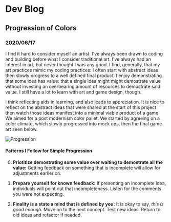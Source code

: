 # Dev Blog

## Progression of Colors

### 2020/06/17

I find it hard to consider myself an artist. I've always been drawn to coding and building before what I consider traditional art. I've always had an interest in art, but never thought I was any good. I find, generally, that my art practices mimic my coding practices: I often start with abstract ideas then slowly progress to a well defined final product. I enjoy demonstrating that some idea has value: that a single idea might might demostrate value without investing an overbearing amount of resources to demostrate said value. I still have a lot to learn with art and game design, though. 

I think reflecting aids in learning, and also leads to appreciation. It is nice to reflect on the abstract ideas that were shared at the start of this project then watch those ideas manifest into a minimal viable product of a game. We aimed for a post modernism color pallet. We started by agreeing on a color climate, which slowly progressed into mock ups, then the final game art seen below.

![Progression](assets\progressions\progresssion_colors.gif)

#### Patterns I Follow for Simple Progression

0. **Priotitize demostrating some value over waiting to demostrate all the value:** Getting feedback on something that is incomplete will allow for adjustments earlier on.

0. **Prepare yourself for known feedback:** If presenting an incomplete idea, individuals will point out that incompleteness. Listen for the comments you were not expecting.

0. **Finality is a state a mind that is defined by you:** It is okay to say, _this is good enough_. Move on to the next concept. Test new ideas. Return to old ideas and refactor if needed.